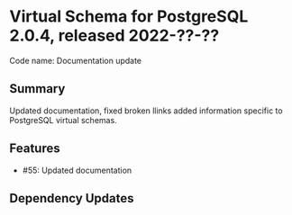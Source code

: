 # Virtual Schema for PostgreSQL 2.0.4, released 2022-??-??

Code name: Documentation update

## Summary

Updated documentation, fixed broken llinks added information specific to PostgreSQL virtual schemas.

## Features

* #55: Updated documentation

## Dependency Updates
